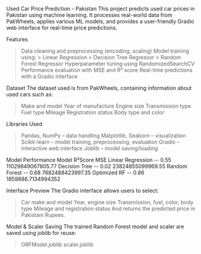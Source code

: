 Used Car Price Prediction - Pakistan
This project predicts used car prices in Pakistan using machine learning. It processes real-world data from PakWheels, applies various ML models, and provides a user-friendly Gradio web interface for real-time price predictions.

Features
> Data cleaning and preprocessing (encoding, scaling)
> Model training using:
         > Linear Regression
         > Decision Tree Regressor
         > Random Forest Regressor
> Hyperparameter tuning using RandomizedSearchCV
> Performance evaluation with MSE and R² score
> Real-time predictions with a Gradio interface

Dataset
The dataset used is from PakWheels, containing information about used cars such as:
> Make and model
> Year of manufacture
> Engine size
> Transmission type
> Fuel type
> Mileage
> Registration status
> Body type and color

Libraries Used
> Pandas, NumPy – data handling
> Matplotlib, Seaborn – visualization
> Scikit-learn – model training, preprocessing, evaluation
> Gradio – interactive web interface
> Joblib – model saving/loading

Model Performance
Model	                  R²Score	  MSE
Linear Regression --    0.55      11029849067805.77
Decision Tree	--        0.02      23824855099969.55
Random Forest	--        0.68      7682488423997.35
Optimized RF --         0.86      1859886.7134994352


Interface Preview
The Gradio interface allows users to select:
> Car make and model
> Year, engine size
> Transmission, fuel, color, body type
> Mileage and registration status
And returns the predicted price in Pakistani Rupees.

Model & Scaler Saving
The trained Random Forest model and scaler are saved using joblib for reuse:
> ORFModel.joblib
> scaler.joblib
